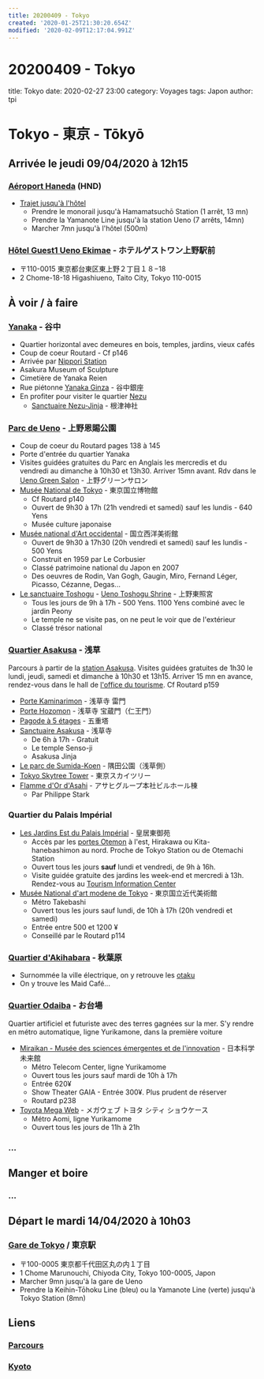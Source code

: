 ```yaml
---
title: 20200409 - Tokyo
created: '2020-01-25T21:30:20.654Z'
modified: '2020-02-09T12:17:04.991Z'
---
```


# 20200409 - Tokyo

title: Tokyo
date: 2020-02-27 23:00
category: Voyages
tags: Japon
author: tpi

# Tokyo - 東京 - Tōkyō

## Arrivée le jeudi 09/04/2020 à 12h15
### [Aéroport Haneda](https://www.google.com/maps/place/A%C3%A9roport+international+de+Tokyo-Haneda/@35.5493932,139.7798386,15z/data=!4m5!3m4!1s0x0:0xd32c3a9d146f8df!8m2!3d35.5493932!4d139.7798386) (HND)
* [Trajet jusqu'à l'hôtel](https://www.google.com/maps/dir/A%C3%A9roport+international+de+Tokyo-Haneda+(HND),+Hanedakuko,+%C5%8Cta,+Tokyo,+Japon/Hotel+Guest1,+2+Chome-18-18+Higashiueno,+Taito+City,+Tokyo+110-0015,+Japon/@35.6288813,139.6831478,12z/am=t/data=!4m18!4m17!1m5!1m1!1s0x6018640ba43192e3:0xd32c3a9d146f8df!2m2!1d139.7798386!2d35.5493932!1m5!1m1!1s0x60188e9f24ae36ed:0x1c6dbfde2a61fe1a!2m2!1d139.7772478!2d35.7105109!2m3!6e0!7e2!8j1580391000!3e3)
  * Prendre le monorail jusqu'à Hamamatsuchō Station (1 arrêt, 13 mn)
  * Prendre la Yamanote Line jusqu'à la station Ueno (7 arrêts, 14mn)
  * Marcher 7mn jusqu'à l'hôtel (500m)


### [Hôtel Guest1 Ueno Ekimae](https://www.google.com/maps/place/Hotel+Guest1/@35.7105109,139.7772478,15z/data=!4m8!3m7!1s0x0:0x1c6dbfde2a61fe1a!5m2!4m1!1i2!8m2!3d35.7105109!4d139.7772478) - ホテルゲストワン上野駅前
* 〒110-0015 東京都台東区東上野２丁目１８−18
* 2 Chome-18-18 Higashiueno, Taito City, Tokyo 110-0015

## À voir / à faire
### [Yanaka](https://www.google.fr/maps/place/Yanaka,+Tait%C5%8D,+Tokyo+110-0001,+Japon/@35.7250182,139.7595307,15z/data=!3m1!4b1!4m5!3m4!1s0x60188dd49a29cf49:0x61fc5462a4a58119!8m2!3d35.7250389!4d139.7690417) - 谷中
* Quartier horizontal avec demeures en bois, temples, jardins, vieux cafés
* Coup de coeur Routard - Cf p146
* Arrivée par [Nippori Station](https://www.google.fr/maps/place/Nippori+Station/@35.7281578,139.7684527,17z/data=!3m1!4b1!4m5!3m4!1s0x60188dd5ba0c2931:0xa06023b97dce83be!8m2!3d35.7281578!4d139.7706414)
* Asakura Museum of Sculpture
* Cimetière de Yanaka Reien
* Rue piétonne [Yanaka Ginza](https://www.google.fr/maps/place/Yanaka+Ginza/@35.7291402,139.7665568,14z/data=!4m5!3m4!1s0x60188dd19c058c3d:0xef3d1026c2974760!8m2!3d35.7277632!4d139.7653977) - 谷中銀座
* En profiter pour visiter le quartier [Nezu](https://www.google.fr/maps/place/Nezu,+Bunky%C5%8D,+Tokyo+113-0031,+Japon/@35.7185565,139.7620623,17z/data=!3m1!4b1!4m5!3m4!1s0x60188c2dbf4ddb61:0x7fd114039ae741fc!8m2!3d35.7192296!4d139.764569)
  * [Sanctuaire Nezu-Jinja](https://www.google.fr/maps/place/Nezu-jinja/@35.7179111,139.7536731,15z/data=!4m5!3m4!1s0x60188c32ce217ef9:0xc0a807378062b0d!8m2!3d35.7200104!4d139.7607541) - 根津神社

### [Parc de Ueno](https://www.google.fr/maps/place/Parc+d'Ueno/@35.7138596,139.7708977,17z/data=!4m8!1m2!2m1!1sparc+de+Ueno,+Tait%C5%8D,+Tokyo,+Japon!3m4!1s0x60188e9b45906ac3:0xb1cb3623124e645a!8m2!3d35.7154769!4d139.7740551) - 上野恩賜公園 
* Coup de coeur du Routard pages 138 à 145
* Porte d'entrée du quartier Yanaka
* Visites guidées gratuites du Parc en Anglais les mercredis et du vendredi au dimanche à 10h30 et 13h30. Arriver 15mn avant. Rdv dans le [Ueno Green Salon](https://www.google.fr/maps/place/Ueno+Green+Salon/@35.7149648,139.7741285,17z/data=!3m1!4b1!4m5!3m4!1s0x60188e9c5bc481a3:0x6f8bf954c7958127!8m2!3d35.7149648!4d139.7763172) - 上野グリーンサロン
* [Musée National de Tokyo](https://www.google.fr/maps/place/Mus%C3%A9e+national+de+Tokyo/@35.7188351,139.7743328,17z/data=!3m1!4b1!4m5!3m4!1s0x60188e8314d77d11:0x232fd618bd4977dd!8m2!3d35.7188351!4d139.7765215) - 東京国立博物館
  * Cf Routard p140
  * Ouvert de 9h30 à 17h (21h vendredi et samedi) sauf les lundis - 640 Yens
  * Musée culture japonaise
* [Musée national d'Art occidental](https://www.google.fr/maps/place/Mus%C3%A9e+national+de+l'Art+occidental/@35.7153869,139.7736251,17z/data=!3m1!4b1!4m5!3m4!1s0x60188e9cfa41cc7f:0xbb23dcd494e13c8b!8m2!3d35.7153869!4d139.7758138) - 国立西洋美術館
  * Ouvert de 9h30 à 17h30 (20h vendredi et samedi) sauf les lundis - 500 Yens
  * Construit en 1959 par Le Corbusier
  * Classé patrimoine national du Japon en 2007
  * Des oeuvres de Rodin, Van Gogh, Gaugin, Miro, Fernand Léger, Picasso, Cézanne, Degas...
* [Le sanctuaire Toshogu](https://www.google.fr/maps/place/Ueno+Toshogu+Shrine/@35.7153661,139.768458,17z/data=!3m1!4b1!4m5!3m4!1s0x60188c287f51b93f:0x44f4e6174250bda9!8m2!3d35.7153661!4d139.7706467) - [Ueno Toshogu Shrine](http://www.uenotoshogu.com/en/) - 上野東照宮
  * Tous les jours de 9h à 17h - 500 Yens. 1100 Yens combiné avec le jardin Peony
  * Le temple ne se visite pas, on ne peut le voir que de l'extérieur
  * Classé trésor national

### [Quartier Asakusa](https://www.google.fr/maps/place/Asakusa,+Tait%C5%8D,+Tokyo+111-0032,+Japon/@35.7170639,139.7943726,16z/data=!3m1!4b1!4m8!1m2!2m1!1squartier+asakusa+tokyo!3m4!1s0x60188ec2047f5333:0x7c84fd3881c74067!8m2!3d35.7185858!4d139.7958849) - 浅草
Parcours à partir de la [station Asakusa](https://www.google.fr/maps/place/Asakusa+Sta./@35.7107924,139.7955734,17z/data=!3m1!4b1!4m5!3m4!1s0x60188ec690127e2f:0xf41f021a3a02cff0!8m2!3d35.7107924!4d139.7977621). Visites guidées gratuites de 1h30 le lundi, jeudi, samedi et dimanche à 10h30 et 13h15. Arriver 15 mn en avance, rendez-vous dans le hall de [l'office du tourisme](https://www.google.fr/maps/place/Culture+Tourist+Information+Center/@35.7111921,139.7950489,17z/data=!4m8!1m2!2m1!1soffice+du+tourisme+%C3%A0+proximit%C3%A9+de+Asakusa,+Tait%C5%8D,+Tokyo,+Japon!3m4!1s0x60188ec1060d67af:0x7740294b7ef17d49!8m2!3d35.7106662!4d139.7965591). Cf Routard p159
* [Porte Kaminarimon](https://www.google.fr/maps/place/Kaminarimon+Gate+Senso-ji/@35.7111163,139.7941769,17z/data=!3m1!4b1!4m5!3m4!1s0x60188ec6db068cd1:0xd9a856805c8012bd!8m2!3d35.7111163!4d139.7963656) - 浅草寺 雷門
* [Porte Hozomon](https://www.google.fr/maps/place/H%C5%8Dz%C5%8Dmon/@35.7139333,139.7944446,17z/data=!3m1!4b1!4m5!3m4!1s0x60188ec10f6fc403:0xc401cd525f9f8276!8m2!3d35.7139333!4d139.7966333) - 浅草寺 宝蔵門（仁王門）
* [Pagode à 5 étages](https://www.google.fr/maps/place/Pagode+5+etages+de+senso-ji/@35.7141577,139.7951391,18z/data=!3m1!4b1!4m5!3m4!1s0x60188f627c5b1699:0xbf1fe2f85e80fd10!8m2!3d35.7141577!4d139.7960593) - 五重塔
* [Sanctuaire Asakusa](https://www.google.fr/maps/place/Sanctuaire+Asakusa/@35.7129407,139.7943218,17z/data=!4m8!1m2!2m1!1ssenso-ji!3m4!1s0x60188ec1a4463df1:0x6c0d289a8292810d!8m2!3d35.7147651!4d139.7966553) - 浅草寺
  * De 6h à 17h - Gratuit
  * Le temple Senso-ji
  * Asakusa Jinja
* [Le parc de Sumida-Koen](https://www.google.fr/maps/place/Sumida+Park/@35.7073791,139.7802553,15z/data=!4m8!1m2!2m1!1sparc+de+sumida-koen!3m4!1s0x0:0xc95c03b0375fa0d7!8m2!3d35.7155637!4d139.8031685) -  隅田公園（浅草側）
* [Tokyo Skytree Tower](https://www.google.fr/maps/place/Tokyo+Skytree/@35.7100627,139.8107004,17z/data=!4m12!1m6!3m5!1s0x60188ed0d12f9adf:0x7d1d4fb31f43f72a!2sTokyo+Skytree!8m2!3d35.7100627!4d139.8107004!3m4!1s0x60188ed0d12f9adf:0x7d1d4fb31f43f72a!8m2!3d35.7100627!4d139.8107004) -  東京スカイツリー
* [Flamme d'Or d'Asahi](https://www.google.fr/maps/place/Asahi+Group+Head+Office+Building/@35.7099734,139.7983115,17z/data=!4m8!1m2!2m1!1sflamme+d'or+d'asahi!3m4!1s0x0:0xed63aa75e03d5f0f!8m2!3d35.7098012!4d139.8002804) -  アサヒグループ本社ビルホール棟
  * Par Philippe Stark

### Quartier du Palais Impérial
* [Les Jardins Est du Palais Impérial](https://www.google.fr/maps/place/Jardins+Est+du+Palais+Imp%C3%A9rial/@35.6868725,139.7549774,17z/data=!3m1!4b1!4m5!3m4!1s0x60188c13425af13d:0xa31b000a35db03f9!8m2!3d35.6868725!4d139.7571661) - 皇居東御苑 
  * Accès par les [portes Otemon](https://www.google.fr/maps/place/%C5%8Cte-mon+Gate/@35.6858809,139.7580547,17z/data=!3m1!4b1!4m5!3m4!1s0x60188c08ff09e7ef:0xeaea5e2756b206ff!8m2!3d35.6858809!4d139.7602434) à l'est, Hirakawa ou Kita-hanebashimon au nord. Proche de Tokyo Station ou de Otemachi Station
  * Ouvert tous les jours __sauf__ lundi et vendredi, de 9h à 16h.
  * Visite guidée gratuite des jardins les week-end et mercredi à 13h. Rendez-vous au [Tourism Information Center](https://www.google.fr/maps/place/Tourist+Information+Center/@35.6776439,139.7612737,18z/data=!3m1!5s0x60188bf07f6e4a5d:0x4ceb5b05c74c65b0!4m5!3m4!1s0x60188bfa83741c39:0xd9ba4ac8718c4cbb!8m2!3d35.6776439!4d139.762309)
* [Musée National d'art modene de Tokyo](https://www.google.fr/maps/place/National+Museum+of+Modern+Art-Crafts+Gallery/@35.6905432,139.7525045,17z/data=!3m1!4b1!4m5!3m4!1s0x60188c0d7e12492f:0x6667d99d5f4afe2a!8m2!3d35.6905432!4d139.7546932) - 東京国立近代美術館
  * Métro Takebashi 
  * Ouvert tous les jours sauf lundi, de 10h à 17h (20h vendredi et samedi)
  * Entrée entre 500 et 1200 ¥
  * Conseillé par le Routard p114

### [Quartier d'Akihabara](https://www.google.fr/maps/place/Akihabara,+Tait%C5%8D,+Tokyo,+Japon/@35.7021725,139.7723634,17z/data=!4m5!3m4!1s0x60188ea73ea6f4ff:0x5eb9f1e50fe061e3!8m2!3d35.7022589!4d139.7744733) - 秋葉原
* Surnommée la ville électrique, on y retrouve les [otaku](https://fr.wikipedia.org/wiki/Otaku)
* On y trouve les Maid Café...

### [Quartier Odaiba](https://www.google.fr/maps/place/Odaiba,+Tokyo,+Japon/@35.6188461,139.7626782,14z/data=!3m1!4b1!4m5!3m4!1s0x601889f82c55d4cb:0x79fe8b211d2010b9!8m2!3d35.6205834!4d139.7805445) - お台場
Quartier artificiel et futuriste avec des terres gagnées sur la mer. S'y rendre en métro automatique, ligne Yurikamone, dans la première voiture
* [Miraikan - Musée des sciences émergentes et de l'innovation](https://www.google.fr/maps/place/Miraikan/@35.6193359,139.7742108,17z/data=!3m1!4b1!4m5!3m4!1s0x601889fef478fdcf:0xf6b165739f8c89a0!8m2!3d35.6193359!4d139.7763995) - 日本科学未来館
  * Métro Telecom Center, ligne Yurikamome
  * Ouvert tous les jours sauf mardi de 10h à 17h
  * Entrée 620¥
  * Show Theater GAIA - Entrée 300¥. Plus prudent de réserver
  * Routard p238
* [Toyota Mega Web](https://www.google.fr/maps/place/Megaweb+Toyota+City+Showcase/@35.6258779,139.7791513,17z/data=!3m1!4b1!4m5!3m4!1s0x601889fbad54d0ed:0x94b0f59d27db042b!8m2!3d35.6258779!4d139.78134) - メガウェブ トヨタ シティ ショウケース
  * Métro Aomi, ligne Yurikamome
  * Ouvert tous les jours de 11h à 21h
  

### ...

## Manger et boire

### ...

## Départ le mardi 14/04/2020 à 10h03

### [Gare de Tokyo](https://www.google.fr/maps/place/Tokyo+Station/@35.6812362,139.7649361,17z/data=!3m1!4b1!4m5!3m4!1s0x60188bfbd89f700b:0x277c49ba34ed38!8m2!3d35.6812362!4d139.7671248) / 東京駅
* 〒100-0005 東京都千代田区丸の内１丁目
* 1 Chome Marunouchi, Chiyoda City, Tokyo 100-0005, Japon
* Marcher 9mn jusqu'à la gare de Ueno
* Prendre la Keihin-Tōhoku Line (bleu) ou la Yamanote Line (verte) jusqu'à Tokyo Station (8mn)

## Liens

### [Parcours](https://tse-tse.org/2020/02/japon-2020/index.html)
### [Kyoto](https://tse-tse.org/2020/02/valparaiso/index.html)

